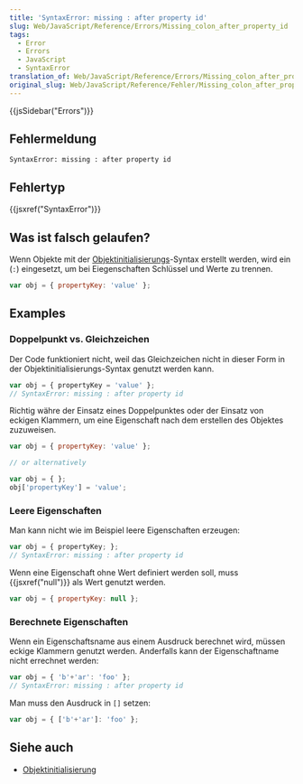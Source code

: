 ```yaml
---
title: 'SyntaxError: missing : after property id'
slug: Web/JavaScript/Reference/Errors/Missing_colon_after_property_id
tags:
  - Error
  - Errors
  - JavaScript
  - SyntaxError
translation_of: Web/JavaScript/Reference/Errors/Missing_colon_after_property_id
original_slug: Web/JavaScript/Reference/Fehler/Missing_colon_after_property_id
---
```

{{jsSidebar("Errors")}}

## Fehlermeldung

    SyntaxError: missing : after property id

## Fehlertyp

{{jsxref("SyntaxError")}}

## Was ist falsch gelaufen?

Wenn Objekte mit der [Objektinitialisierungs](/de/docs/Web/JavaScript/Reference/Operators/Object_initializer)-Syntax erstellt werden, wird ein (`:`) eingesetzt, um bei Eiegenschaften Schlüssel und Werte zu trennen.

```js
var obj = { propertyKey: 'value' };
```

## Examples

### Doppelpunkt vs. Gleichzeichen

Der Code funktioniert nicht, weil das Gleichzeichen nicht in dieser Form in der Objektinitialisierungs-Syntax genutzt werden kann.

```js example-bad
var obj = { propertyKey = 'value' };
// SyntaxError: missing : after property id
```

Richtig währe der Einsatz eines Doppelpunktes oder der Einsatz von eckigen Klammern, um eine Eigenschaft nach dem erstellen des Objektes zuzuweisen.

```js example-good
var obj = { propertyKey: 'value' };

// or alternatively

var obj = { };
obj['propertyKey'] = 'value';
```

### Leere Eigenschaften

Man kann nicht wie im Beispiel leere Eigenschaften erzeugen:

```js example-bad
var obj = { propertyKey; };
// SyntaxError: missing : after property id
```

Wenn eine Eigenschaft ohne Wert definiert werden soll, muss {{jsxref("null")}} als Wert genutzt werden.

```js example-good
var obj = { propertyKey: null };
```

### Berechnete Eigenschaften

Wenn ein Eigenschaftsname aus einem Ausdruck berechnet wird, müssen eckige Klammern genutzt werden. Anderfalls kann der Eigenschaftname nicht errechnet werden:

```js example-bad
var obj = { 'b'+'ar': 'foo' };
// SyntaxError: missing : after property id
```

Man muss den Ausdruck in `[]` setzen:

```js example-good
var obj = { ['b'+'ar']: 'foo' };
```

## Siehe auch

- [Objektinitialisierung](/de/docs/Web/JavaScript/Reference/Operators/Object_initializer)
